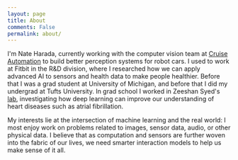 ```yaml
---
layout: page
title: About
comments: False
permalink: about/
---
```

I'm Nate Harada, currently working with the computer vision team at [Cruise Automation](http://getcruise.com) to build better perception systems for robot cars. I used to work at Fitbit in the R&D division, where I researched how we can apply advanced AI to sensors and health data to make people healthier. Before that I was a grad student at University of Michigan, and before that I did my undergrad at Tufts University. In grad school I worked in Zeeshan Syed's [lab](https://www.healthcareitnews.com/flash-for-healthcare/pioneer-profiles-zeeshan-syed-stanford-medicine), investigating how deep learning can improve our understanding of heart diseases such as atrial fibrillation.

My interests lie at the intersection of machine learning and the real world: I most enjoy work on problems related to images, sensor data, audio, or other physical data. I believe that as computation and sensors are further woven into the fabric of our lives, we need smarter interaction models to help us make sense of it all.